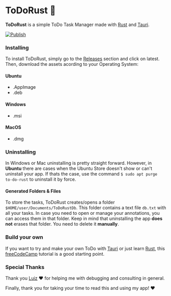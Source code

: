 # ToDoRust 📝

**ToDoRust** is a simple ToDo Task Manager made with [Rust](https://www.rust-lang.org) and [Tauri](https://tauri.studio/en/).

[![Publish](https://github.com/gustavo-tomas/ToDoRust/actions/workflows/Publish.yml/badge.svg?branch=master)](https://github.com/gustavo-tomas/ToDoRust/actions/workflows/Publish.yml)

### Installing
To install ToDoRust, simply go to the [Releases](https://github.com/gustavo-tomas/ToDoRust/releases) section and click on latest. Then, download the assets acording to your Operating System:

#### Ubuntu
- .AppImage
- .deb

#### Windows
- .msi

#### MacOS
- .dmg

### Uninstalling
In Windows or Mac uninstalling is pretty straight forward. However, in **Ubuntu** there are cases when the Ubuntu Store doesn't show or can't uninstall your app. If thats the case, use the command `$ sudo apt purge to-do-rust` to uninstall it by force.

#### Generated Folders & Files
To store the tasks, ToDoRust creates/opens a folder `$HOME/user/Documents/ToDoRustDb`. This folder contains a text file `db.txt` with all your tasks. In case you need to open or manage your annotations, you can access them in that folder. Keep in mind that uninstalling the app **does not** erases that folder. You need to delete it **manually**.

### Build your own
If you want to try and make your own ToDo with [Tauri](https://github.com/tauri-apps/tauri) or just learn [Rust](https://www.rust-lang.org), this [freeCodeCamp](https://www.freecodecamp.org/news/how-to-build-a-to-do-app-with-rust/) tutorial is a good starting point.

### Special Thanks
Thank you [Luiz](https://github.com/luizschonarth) ❤️ for helping me with debugging and consulting in general.

Finally, thank you for taking your time to read this and using my app! ❤️
